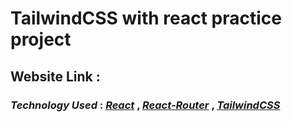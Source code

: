 # TailwindCSS with react practice project

## __Website Link__ : 

### __*Technology Used*__ : _[React]("https://reactjs.org/")_ , _[React-Router]("https://reactrouter.com/")_ , _[TailwindCSS]("https://tailwindcss.com/")_
